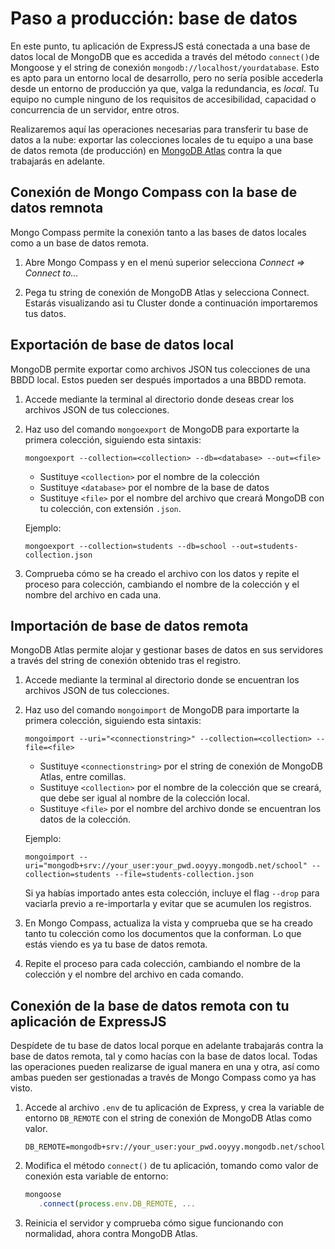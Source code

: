 # Paso a producción: base de datos

En este punto, tu aplicación de ExpressJS está conectada a una base de datos local de MongoDB que es accedida a través del método `connect()`de Mongoose y el string de conexión `mongodb://localhost/yourdatabase`. Esto es apto para un entorno local de desarrollo, pero no sería posible accederla desde un entorno de producción ya que, valga la redundancia, es *local*. Tu equipo no cumple ninguno de los requisitos de accesibilidad, capacidad o concurrencia de un servidor, entre otros. 

Realizaremos aquí las operaciones necesarias para transferir tu base de datos a la nube: exportar las colecciones locales de tu equipo a una base de datos remota (de producción) en [MongoDB Atlas](https://www.mongodb.com/cloud/atlas) contra la que trabajarás en adelante.

## Conexión de Mongo Compass con la base de datos remnota

Mongo Compass permite la conexión tanto a las bases de datos locales como a un base de datos remota.

1. Abre Mongo Compass y en el menú superior selecciona *Connect => Connect to...*

2. Pega tu string de conexión de MongoDB Atlas y selecciona Connect. Estarás visualizando asi tu Cluster donde a continuación importaremos tus datos. 

## Exportación de base de datos local

MongoDB permite exportar como archivos JSON tus colecciones de una BBDD local. Estos pueden ser después importados a una BBDD remota. 

1. Accede mediante la terminal al directorio donde deseas crear los archivos JSON de tus colecciones.

2. Haz uso del comando `mongoexport` de MongoDB para exportarte la primera colección, siguiendo esta sintaxis:

   `mongoexport --collection=<collection> --db=<database> --out=<file>`
    
    - Sustituye `<collection>` por el nombre de la colección
    - Sustituye `<database>` por el nombre de la base de datos
    - Sustituye `<file>` por el nombre del archivo que creará MongoDB con tu colección, con extensión `.json`.

   Ejemplo:
 
     `mongoexport --collection=students --db=school --out=students-collection.json`

3. Comprueba cómo se ha creado el archivo con los datos y repite el proceso para colección, cambiando el nombre de la colección y el nombre del archivo en cada una.

## Importación de base de datos remota

MongoDB Atlas permite alojar y gestionar bases de datos en sus servidores a través del string de conexión obtenido tras el registro.

1. Accede mediante la terminal al directorio donde se encuentran los archivos JSON de tus colecciones.
2. Haz uso del comando `mongoimport` de MongoDB para importarte la primera colección, siguiendo esta sintaxis:

   `mongoimport --uri="<connectionstring>" --collection=<collection> --file=<file>`
    
    - Sustituye `<connectionstring>` por el string de conexión de MongoDB Atlas, entre comillas. 
    - Sustituye `<collection>` por el nombre de la colección que se creará, que debe ser igual al nombre de la colección local.
    - Sustituye `<file>` por el nombre del archivo donde se encuentran los datos de la colección.

   Ejemplo:
 
     `mongoimport --uri="mongodb+srv://your_user:your_pwd.ooyyy.mongodb.net/school" --collection=students --file=students-collection.json`
     
     Si ya habías importado antes esta colección, incluye el flag `--drop` para vaciarla previo a re-importarla y evitar que se acumulen los registros.

3. En Mongo Compass, actualiza la vista y comprueba que se ha creado tanto tu colección como los documentos que la conforman. Lo que estás viendo es ya tu base de datos remota.
4. Repite el proceso para cada colección, cambiando el nombre de la colección y el nombre del archivo en cada comando.


## Conexión de la base de datos remota con tu aplicación de ExpressJS

Despídete de tu base de datos local porque en adelante trabajarás contra la base de datos remota, tal y como hacías con la base de datos local. Todas las operaciones pueden realizarse de igual manera en una y otra, así como ambas pueden ser gestionadas a través de Mongo Compass como ya has visto.

1. Accede al archivo `.env` de tu aplicación de Express, y crea la variable de entorno `DB_REMOTE` con el string de conexión de MongoDB Atlas como valor. 

    `DB_REMOTE=mongodb+srv://your_user:your_pwd.ooyyy.mongodb.net/school`

2. Modifica el método `connect()` de tu aplicación, tomando como valor de conexión esta variable de entorno:

    ````javascript
    mongoose
       .connect(process.env.DB_REMOTE, ...
    ````

3. Reinicia el servidor y comprueba cómo sigue funcionando con normalidad, ahora contra MongoDB Atlas.
